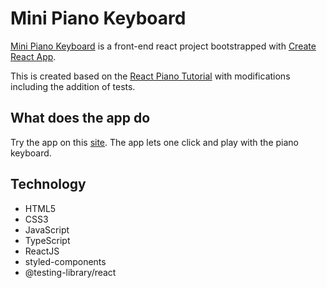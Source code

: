 # Mini Piano Keyboard

[Mini Piano Keyboard](https://julweng.github.io/fun-piano-keyboard-app/) is a front-end react project bootstrapped with [Create React App](https://github.com/facebook/create-react-app).

This is created based on the [React Piano Tutorial](https://www.youtube.com/watch?v=HvKEo6Xe2DM) with modifications including the addition of tests. 

## What does the app do

Try the app on this [site](https://julweng.github.io/fun-piano-keyboard-app/).
The app lets one click and play with the piano keyboard.

## Technology
- HTML5
- CSS3
- JavaScript
- TypeScript
- ReactJS
- styled-components
- @testing-library/react

